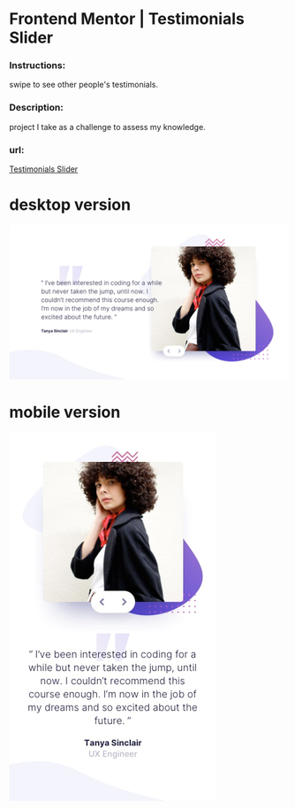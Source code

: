 # Frontend Mentor | Testimonials Slider


<h3>Instructions:</h3>
<p>swipe to see other people's testimonials.</p>

<h3>Description:</h3>
<p>project I take as a challenge to assess my knowledge.</p>

<h3>url:</h3>
<a href="https://testimonials-slider.jhonangulo.now.sh/">Testimonials Slider</a>

# desktop version

![Design preview for Testimonials Slider coding challenge](./design/desktop-design-slide-1.jpg)

# mobile version

![Design preview for Testimonials Slider coding challenge](./design/mobile-design-slide-1.jpg)
